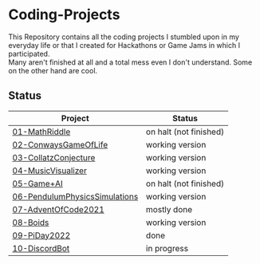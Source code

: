 # Coding-Projects
This Repository contains all the coding projects I stumbled upon in my everyday life or that I created for Hackathons or Game Jams in which I participated.  
Many aren't finished at all and a total mess even I don't understand. Some on the other hand are cool.

## Status
| Project                                                         | Status                 |
| --------------------------------------------------------------- | ---------------------- |
| [01-MathRiddle](01-MathRiddle/)                                 | on halt (not finished) |
| [02-ConwaysGameOfLife](02-ConwaysGameOfLife/)                   | working version        |
| [03-CollatzConjecture](03-CollatzConjecture/)                   | working version        |
| [04-MusicVisualizer](04-MusicVisualizer/)                       | working version        |
| [05-Game+AI](05-Game+AI/)                                       | on halt (not finished) |
| [06-PendulumPhysicsSimulations](06-PendulumPhysicsSimulations/) | working version        |
| [07-AdventOfCode2021](07-AdventOfCode2021/)                     | mostly done            |
| [08-Boids](08-Boids/)                                           | working version        |
| [09-PiDay2022](09-Pi-Day2022/)                                  | done                   |
| [10-DiscordBot](10-DiscordBot/)                                 | in progress            |
